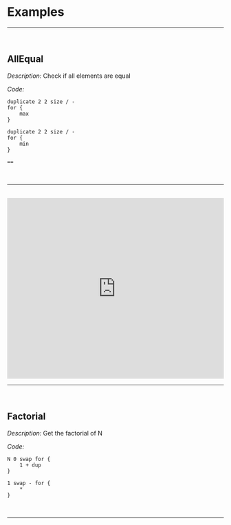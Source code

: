 # Examples
-----

<br>

## AllEqual
*Description:* Check if all elements are equal

*Code:*
```
duplicate 2 2 size / - 
for { 
    max 
}

duplicate 2 2 size / - 
for { 
    min 
}

==
```

<br>

-----

<br>

<iframe width="100%" height="420" src="https://www.youtube.com/embed/hYUonqzc5GE" title="YouTube video player" frameborder="0" allow="accelerometer; autoplay; clipboard-write; encrypted-media; gyroscope; picture-in-picture" allowfullscreen></iframe>

<br>

-----

<br>

## Factorial
*Description:* Get the factorial of N

*Code:*
```
N 0 swap for {
    1 + dup
}

1 swap - for {
    *
}

```

<br>

-----